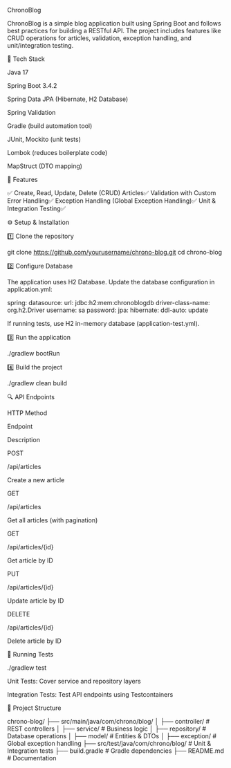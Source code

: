 ChronoBlog

ChronoBlog is a simple blog application built using Spring Boot and follows best practices for building a RESTful API. The project includes features like CRUD operations for articles, validation, exception handling, and unit/integration testing.

🚀 Tech Stack

Java 17

Spring Boot 3.4.2

Spring Data JPA (Hibernate, H2 Database)

Spring Validation

Gradle (build automation tool)

JUnit, Mockito (unit tests)

Lombok (reduces boilerplate code)

MapStruct (DTO mapping)

📌 Features

✅ Create, Read, Update, Delete (CRUD) Articles✅ Validation with Custom Error Handling✅ Exception Handling (Global Exception Handling)✅ Unit & Integration Testing✅

⚙️ Setup & Installation

1️⃣ Clone the repository

git clone https://github.com/yourusername/chrono-blog.git
cd chrono-blog

2️⃣ Configure Database

The application uses H2 Database. Update the database configuration in application.yml:

spring:
datasource:
url: jdbc:h2:mem:chronoblogdb
driver-class-name: org.h2.Driver
username: sa
password:
jpa:
hibernate:
ddl-auto: update

If running tests, use H2 in-memory database (application-test.yml).

3️⃣ Run the application

./gradlew bootRun

4️⃣ Build the project

./gradlew clean build

🔍 API Endpoints

HTTP Method

Endpoint

Description

POST

/api/articles

Create a new article

GET

/api/articles

Get all articles (with pagination)

GET

/api/articles/{id}

Get article by ID

PUT

/api/articles/{id}

Update article by ID

DELETE

/api/articles/{id}

Delete article by ID

🧪 Running Tests

./gradlew test

Unit Tests: Cover service and repository layers

Integration Tests: Test API endpoints using Testcontainers

🎯 Project Structure

chrono-blog/
├── src/main/java/com/chrono/blog/
│   ├── controller/       # REST controllers
│   ├── service/          # Business logic
│   ├── repository/       # Database operations
│   ├── model/            # Entities & DTOs
│   ├── exception/        # Global exception handling
├── src/test/java/com/chrono/blog/ # Unit & Integration tests
├── build.gradle          # Gradle dependencies
├── README.md             # Documentation


